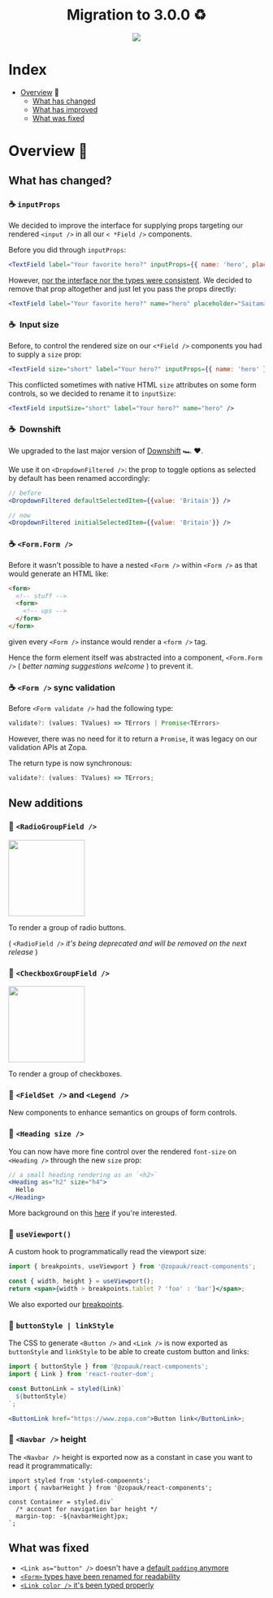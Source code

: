 <h1 align="center"> Migration to 3.0.0 ♻️</h1>

<div align="center"><img src="https://media.giphy.com/media/rbsL67KdPgYVO/giphy.gif" align="center" /></div>

# Index

- [Overview](#overview) 🔭
  - [What has changed](#what-has-changed)
  - [What has improved](#new-additions)
  - [What was fixed](#what-was-fixed)

# Overview 🔭

## What has changed?

### ☕️ `inputProps`

We decided to improve the interface for supplying props targeting our rendered `<input />` in all our `< *Field />` components.

Before you did through `inputProps`:

```jsx
<TextField label="Your favorite hero?" inputProps={{ name: 'hero', placeholder: 'Saitama' }} />
```

However, [nor the interface nor the types were consistent](https://github.com/zopaUK/react-components/issues/152). We decided to remove that prop altogether and just let you pass the props directly:

```jsx
<TextField label="Your favorite hero?" name="hero" placeholder="Saitama" />
```

### ☕️ &nbsp;Input size

Before, to control the rendered size on our `<*Field />` components you had to supply a `size` prop:

```jsx
<TextField size="short" label="Your hero?" inputProps={{ name: 'hero' }} />
```

This conflicted sometimes with native HTML `size` attributes on some form controls, so we decided to rename it to `inputSize`:

```jsx
<TextField inputSize="short" label="Your hero?" name="hero" />
```

### ☕️ &nbsp;Downshift

We upgraded to the last major version of [Downshift](https://github.com/downshift-js/downshift) 🏎 ❤️.

We use it on `<DropdownFiltered />`: the prop to toggle options as selected by default has been renamed accordingly:

```jsx
// before
<DropdownFiltered defaultSelectedItem={{value: 'Britain'}} />

// now
<DropdownFiltered initialSelectedItem={{value: 'Britain'}} />
```

### ☕️ `<Form.Form />`

Before it wasn't possible to have a nested `<Form />` within `<Form />` as that would generate an HTML like:

```html
<form>
  <!-- stuff -->
  <form>
    <!-- ups -->
  </form>
</form>
```

given every `<Form />` instance would render a `<form />` tag.

Hence the form element itself was abstracted into a component, `<Form.Form />` ( _better naming suggestions welcome_ ) to prevent it.

### ☕️ `<Form />` sync validation

Before `<Form validate />` had the following type:

```ts
validate?: (values: TValues) => TErrors | Promise<TErrors>
```

However, there was no need for it to return a `Promise`, it was legacy on our validation APIs at Zopa.

The return type is now synchronous:

```ts
validate?: (values: TValues) => TErrors;
```

## New additions

### 🥕 `<RadioGroupField />`

<img src="https://user-images.githubusercontent.com/5938217/77342370-5e873b00-6d30-11ea-916f-9d6c0e7caafa.png" width="150"/>

To render a group of radio buttons.

( `<RadioField />` _it's being deprecated and will be removed on the next release_ )

### 🥕 `<CheckboxGroupField />`

<img src="https://user-images.githubusercontent.com/5938217/77342514-98584180-6d30-11ea-9bb5-9a2b18123955.png" width="150"/>

To render a group of checkboxes.

### 🥕 `<FieldSet />` and `<Legend />`

New components to enhance semantics on groups of form controls.

### 🥕 `<Heading size />`

You can now have more fine control over the rendered `font-size` on `<Heading />` through the new `size` prop:

```jsx
// a small heading rendering as an `<h2>`
<Heading as="h2" size="h4">
  Hello
</Heading>
```

More background on this [here](https://github.com/zopaUK/react-components/issues/208) if you're interested.

### 🥕 `useViewport()`

A custom hook to programmatically read the viewport size:

```jsx
import { breakpoints, useViewport } from '@zopauk/react-components';

const { width, height } = useViewport();
return <span>{width > breakpoints.tablet ? 'foo' : 'bar'}</span>;
```

We also exported our [breakpoints](https://github.com/zopaUK/react-components/blob/master/src/constants/breakpoints.ts).

### 🥕 `buttonStyle | linkStyle`

The CSS to generate `<Button />` and `<Link />` is now exported as `buttonStyle` and `linkStyle` to be able to create custom button and links:

```jsx
import { buttonStyle } from '@zopauk/react-components';
import { Link } from 'react-router-dom';

const ButtonLink = styled(Link)`
  ${buttonStyle}
`;

<ButtonLink href="https://www.zopa.com">Button link</ButtonLink>;
```

### 🥕 `<Navbar />` height

The `<Navbar />` height is exported now as a constant in case you want to read it programmatically:

```tsx
import styled from 'styled-compoennts';
import { navbarHeight } from '@zopauk/react-components';

const Container = styled.div`
  /* account for navigation bar height */
  margin-top: -${navbarHeight}px;
`;
```

## What was fixed

- `<Link as="button" />` doesn't have a [default `padding` anymore](https://github.com/zopaUK/react-components/pull/210)
- [`<Form>` types have been renamed for readability](https://github.com/zopaUK/react-components/pull/207)
- [`<Link color />` it's been typed properly](https://github.com/zopaUK/react-components/pull/207)

